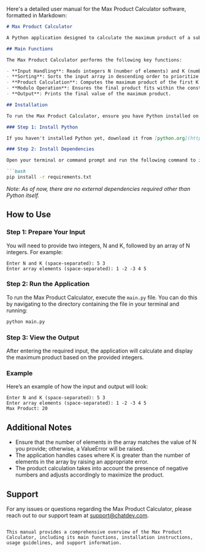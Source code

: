 Here's a detailed user manual for the Max Product Calculator software, formatted in Markdown:

```markdown
# Max Product Calculator

A Python application designed to calculate the maximum product of a subset of integers from an array, with special handling for negative numbers.

## Main Functions

The Max Product Calculator performs the following key functions:

- **Input Handling**: Reads integers N (number of elements) and K (number of elements to consider for product calculation) from standard input.
- **Sorting**: Sorts the input array in descending order to prioritize larger values for product calculation.
- **Product Calculation**: Computes the maximum product of the first K elements, considering special cases for negative numbers.
- **Modulo Operation**: Ensures the final product fits within the constraints by applying a modulo operation with \(10^9 + 7\).
- **Output**: Prints the final value of the maximum product.

## Installation

To run the Max Product Calculator, ensure you have Python installed on your system. You can install the required dependencies using pip. 

### Step 1: Install Python

If you haven't installed Python yet, download it from [python.org](https://www.python.org/downloads/) and follow the installation instructions for your operating system.

### Step 2: Install Dependencies

Open your terminal or command prompt and run the following command to install any necessary dependencies:

```bash
pip install -r requirements.txt
```

*Note: As of now, there are no external dependencies required other than Python itself.*

## How to Use

### Step 1: Prepare Your Input

You will need to provide two integers, N and K, followed by an array of N integers. For example:

```
Enter N and K (space-separated): 5 3
Enter array elements (space-separated): 1 -2 -3 4 5
```

### Step 2: Run the Application

To run the Max Product Calculator, execute the `main.py` file. You can do this by navigating to the directory containing the file in your terminal and running:

```bash
python main.py
```

### Step 3: View the Output

After entering the required input, the application will calculate and display the maximum product based on the provided integers.

### Example

Here’s an example of how the input and output will look:

```
Enter N and K (space-separated): 5 3
Enter array elements (space-separated): 1 -2 -3 4 5
Max Product: 20
```

## Additional Notes

- Ensure that the number of elements in the array matches the value of N you provide; otherwise, a ValueError will be raised.
- The application handles cases where K is greater than the number of elements in the array by raising an appropriate error.
- The product calculation takes into account the presence of negative numbers and adjusts accordingly to maximize the product.

## Support

For any issues or questions regarding the Max Product Calculator, please reach out to our support team at support@chatdev.com.

```

This manual provides a comprehensive overview of the Max Product Calculator, including its main functions, installation instructions, usage guidelines, and support information.